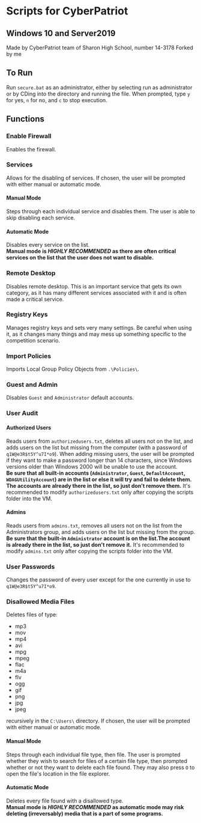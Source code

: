 # Scripts for CyberPatriot
## Windows 10 and Server2019
Made by CyberPatriot team of Sharon High School, number 14-3178
Forked by me
## To Run
Run `secure.bat` as an administrator, either by selecting run as administrator or by CDing into the directory and running the file. When prompted, type `y` for yes, `n` for no, and `c` to stop execution.
## Functions
### Enable Firewall
Enables the firewall.
### Services
Allows for the disabling of services. If chosen, the user will be prompted with either manual or automatic mode.
#### Manual Mode
Steps through each individual service and disables them. The user is able to skip disabling each service.
#### Automatic Mode
Disables every service on the list.  
**Manual mode is *HIGHLY RECOMMENDED* as there are often critical services on the list that the user does not want to disable.**
### Remote Desktop
Disables remote desktop. This is an important service that gets its own category, as it has many different services associated with it and is often made a critical service.
### Registry Keys
Manages registry keys and sets very many settings. Be careful when using it, as it changes many things and may mess up something specific to the competition scenario.
### Import Policies
Imports Local Group Policy Objects from `.\Policies\`.
### Guest and Admin
Disables `Guest` and `Administrator` default accounts.
### User Audit
#### Authorized Users
Reads users from `authorizedusers.txt`, deletes all users not on the list, and adds users on the list but missing from the computer (with a password of `q1W@e3R$t5Y^u7I*o9`). When adding missing users, the user will be prompted if they want to make a password longer than 14 characters, since Windows versions older than Windows 2000 will be unable to use the account.  
**Be sure that all built-in accounts (`Administrator`, `Guest`, `DefaultAccount`, `WDAGUtilityAccount`) are in the list or else it will try and fail to delete them. The accounts are already there in the list, so just don't remove them.** It's recommended to modify `authorizedusers.txt` only after copying the scripts folder into the VM.
#### Admins
Reads users from `admins.txt`, removes all users not on the list from the Administrators group, and adds users on the list but missing from the group.  
**Be sure that the built-in `Administrator` account is on the list.The account is already there in the list, so just don't remove it.** It's recommended to modify `admins.txt` only after copying the scripts folder into the VM.
### User Passwords
Changes the password of every user except for the one currently in use to `q1W@e3R$t5Y^u7I*o9`.
### Disallowed Media Files
Deletes files of type:
- mp3
- mov
- mp4
- avi
- mpg
- mpeg
- flac
- m4a
- flv
- ogg
- gif
- png
- jpg
- jpeg  

recursively in the `C:\Users\` directory. If chosen, the user will be prompted with either manual or automatic mode.
#### Manual Mode
Steps through each individual file type, then file. The user is prompted whether they wish to search for files of a certain file type, then prompted whether or not they want to delete each file found. They may also press `O` to open the file's location in the file explorer. 
#### Automatic Mode
Deletes every file found with a disallowed type.  
**Manual mode is *HIGHLY RECOMMENDED* as automatic mode may risk deleting (irreversably) media that is a part of some programs.**
